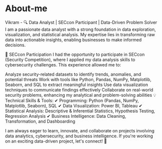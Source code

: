 # About-me
Vikram -
🔍 Data Analyst | SECcon Participant | Data-Driven Problem Solver I am a passionate data analyst with a strong foundation in data exploration, visualization, and statistical analysis. My expertise lies in transforming raw data into actionable insights, enabling businesses to make informed decisions.

🚀 SECcon Participation I had the opportunity to participate in SECcon (Security Competition), where I applied my data analysis skills to cybersecurity challenges. This experience allowed me to:

Analyze security-related datasets to identify trends, anomalies, and potential threats Work with tools like Python, Pandas, NumPy, Matplotlib, Seaborn, and SQL to extract meaningful insights Use data visualization techniques to communicate findings effectively Collaborate on real-world security problems, enhancing my analytical and problem-solving abilities 💡 Technical Skills & Tools: ✔ Programming: Python (Pandas, NumPy, Matplotlib, Seaborn), SQL ✔ Data Visualization: Power BI, Tableau ✔ Statistical Analysis: Descriptive & Inferential Statistics, Hypothesis Testing, Regression Analysis ✔ Business Intelligence: Data Cleaning, Transformation, and Dashboarding

I am always eager to learn, innovate, and collaborate on projects involving data analytics, cybersecurity, and business intelligence. If you're working on an exciting data-driven project, let's connect! 🚀

